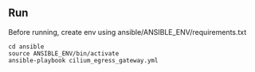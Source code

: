 ## Run

Before running, create env using ansible/ANSIBLE_ENV/requirements.txt
```
cd ansible
source ANSIBLE_ENV/bin/activate
ansible-playbook cilium_egress_gateway.yml
```

